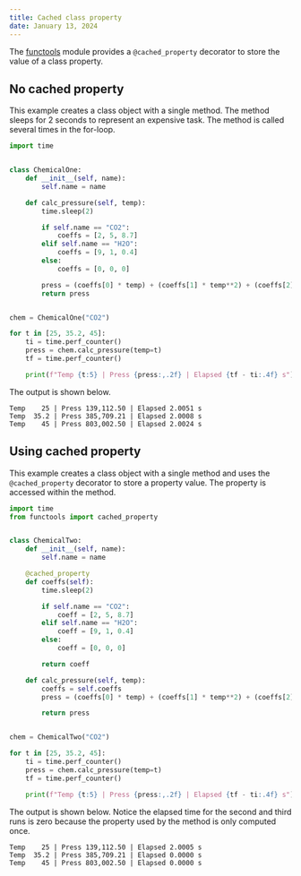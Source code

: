```yaml
---
title: Cached class property
date: January 13, 2024
---
```


The [functools](https://docs.python.org/3/library/functools.html) module provides a `@cached_property` decorator to store the value of a class property.

## No cached property

This example creates a class object with a single method. The method sleeps for 2 seconds to represent an expensive task. The method is called several times in the for-loop.

```python
import time


class ChemicalOne:
    def __init__(self, name):
        self.name = name

    def calc_pressure(self, temp):
        time.sleep(2)

        if self.name == "CO2":
            coeffs = [2, 5, 8.7]
        elif self.name == "H2O":
            coeffs = [9, 1, 0.4]
        else:
            coeffs = [0, 0, 0]

        press = (coeffs[0] * temp) + (coeffs[1] * temp**2) + (coeffs[2] * temp**3)
        return press


chem = ChemicalOne("CO2")

for t in [25, 35.2, 45]:
    ti = time.perf_counter()
    press = chem.calc_pressure(temp=t)
    tf = time.perf_counter()

    print(f"Temp {t:5} | Press {press:,.2f} | Elapsed {tf - ti:.4f} s")
```

The output is shown below.

```text
Temp    25 | Press 139,112.50 | Elapsed 2.0051 s
Temp  35.2 | Press 385,709.21 | Elapsed 2.0008 s
Temp    45 | Press 803,002.50 | Elapsed 2.0024 s
```

## Using cached property

This example creates a class object with a single method and uses the `@cached_property` decorator to store a property value. The property is accessed within the method.

```python
import time
from functools import cached_property


class ChemicalTwo:
    def __init__(self, name):
        self.name = name

    @cached_property
    def coeffs(self):
        time.sleep(2)

        if self.name == "CO2":
            coeff = [2, 5, 8.7]
        elif self.name == "H2O":
            coeff = [9, 1, 0.4]
        else:
            coeff = [0, 0, 0]

        return coeff

    def calc_pressure(self, temp):
        coeffs = self.coeffs
        press = (coeffs[0] * temp) + (coeffs[1] * temp**2) + (coeffs[2] * temp**3)

        return press


chem = ChemicalTwo("CO2")

for t in [25, 35.2, 45]:
    ti = time.perf_counter()
    press = chem.calc_pressure(temp=t)
    tf = time.perf_counter()

    print(f"Temp {t:5} | Press {press:,.2f} | Elapsed {tf - ti:.4f} s")
```

The output is shown below. Notice the elapsed time for the second and third runs is zero because the property used by the method is only computed once.

```text
Temp    25 | Press 139,112.50 | Elapsed 2.0005 s
Temp  35.2 | Press 385,709.21 | Elapsed 0.0000 s
Temp    45 | Press 803,002.50 | Elapsed 0.0000 s
```
